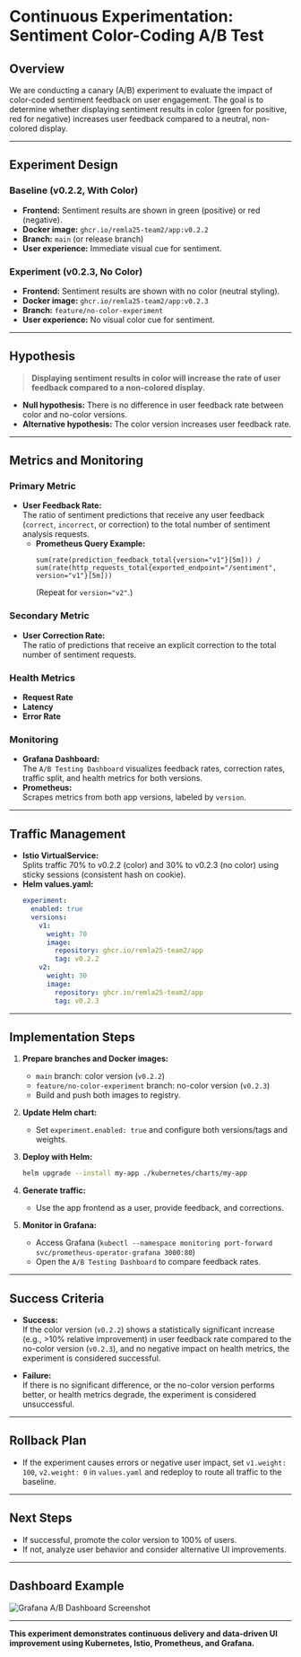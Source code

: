 # Continuous Experimentation: Sentiment Color-Coding A/B Test

## Overview

We are conducting a canary (A/B) experiment to evaluate the impact of color-coded sentiment feedback on user engagement. The goal is to determine whether displaying sentiment results in color (green for positive, red for negative) increases user feedback compared to a neutral, non-colored display.

---

## Experiment Design

### Baseline (v0.2.2, With Color)

- **Frontend:** Sentiment results are shown in green (positive) or red (negative).
- **Docker image:** `ghcr.io/remla25-team2/app:v0.2.2`
- **Branch:** `main` (or release branch)
- **User experience:** Immediate visual cue for sentiment.

### Experiment (v0.2.3, No Color)

- **Frontend:** Sentiment results are shown with no color (neutral styling).
- **Docker image:** `ghcr.io/remla25-team2/app:v0.2.3`
- **Branch:** `feature/no-color-experiment`
- **User experience:** No visual color cue for sentiment.

---

## Hypothesis

> **Displaying sentiment results in color will increase the rate of user feedback compared to a non-colored display.**

- **Null hypothesis:** There is no difference in user feedback rate between color and no-color versions.
- **Alternative hypothesis:** The color version increases user feedback rate.

---

## Metrics and Monitoring

### Primary Metric

- **User Feedback Rate:**  
  The ratio of sentiment predictions that receive any user feedback (`correct`, `incorrect`, or correction) to the total number of sentiment analysis requests.
  - **Prometheus Query Example:**  
    ```
    sum(rate(prediction_feedback_total{version="v1"}[5m])) / sum(rate(http_requests_total{exported_endpoint="/sentiment", version="v1"}[5m]))
    ```
    (Repeat for `version="v2"`.)

### Secondary Metric

- **User Correction Rate:**  
  The ratio of predictions that receive an explicit correction to the total number of sentiment requests.

### Health Metrics

- **Request Rate**
- **Latency**
- **Error Rate**

### Monitoring

- **Grafana Dashboard:**  
  The `A/B Testing Dashboard` visualizes feedback rates, correction rates, traffic split, and health metrics for both versions.
- **Prometheus:**  
  Scrapes metrics from both app versions, labeled by `version`.

---

## Traffic Management

- **Istio VirtualService:**  
  Splits traffic 70% to v0.2.2 (color) and 30% to v0.2.3 (no color) using sticky sessions (consistent hash on cookie).
- **Helm values.yaml:**
    ```yaml
    experiment:
      enabled: true
      versions:
        v1:
          weight: 70
          image:
            repository: ghcr.io/remla25-team2/app
            tag: v0.2.2
        v2:
          weight: 30
          image:
            repository: ghcr.io/remla25-team2/app
            tag: v0.2.3
    ```

---

## Implementation Steps

1. **Prepare branches and Docker images:**
    - `main` branch: color version (`v0.2.2`)
    - `feature/no-color-experiment` branch: no-color version (`v0.2.3`)
    - Build and push both images to registry.

2. **Update Helm chart:**
    - Set `experiment.enabled: true` and configure both versions/tags and weights.

3. **Deploy with Helm:**
    ```bash
    helm upgrade --install my-app ./kubernetes/charts/my-app
    ```

4. **Generate traffic:**
    - Use the app frontend as a user, provide feedback, and corrections.

5. **Monitor in Grafana:**
    - Access Grafana (`kubectl --namespace monitoring port-forward svc/prometheus-operator-grafana 3000:80`)
    - Open the `A/B Testing Dashboard` to compare feedback rates.

---

## Success Criteria

- **Success:**  
  If the color version (`v0.2.2`) shows a statistically significant increase (e.g., >10% relative improvement) in user feedback rate compared to the no-color version (`v0.2.3`), and no negative impact on health metrics, the experiment is considered successful.

- **Failure:**  
  If there is no significant difference, or the no-color version performs better, or health metrics degrade, the experiment is considered unsuccessful.

---

## Rollback Plan

- If the experiment causes errors or negative user impact, set `v1.weight: 100`, `v2.weight: 0` in `values.yaml` and redeploy to route all traffic to the baseline.

---

## Next Steps

- If successful, promote the color version to 100% of users.
- If not, analyze user behavior and consider alternative UI improvements.

---

## Dashboard Example

![Grafana A/B Dashboard Screenshot](images/grafana_ab_dashboard.png) <!-- Replace with your actual screenshot -->

---

**This experiment demonstrates continuous delivery and data-driven UI improvement using Kubernetes, Istio, Prometheus, and Grafana.**
